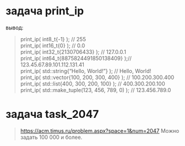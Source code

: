 
# задача print_ip
вывод:
> print_ip( int8_t{-1} ); // 255 <br />
print_ip( int16_t{0} ); // 0.0 <br />
print_ip( int32_t{2130706433} ); // 127.0.0.1 <br />
print_ip( int64_t{8875824491850138409} );// 123.45.67.89.101.112.131.41<br />
print_ip( std::string{“Hello, World!”} ); // Hello, World!<br />
print_ip( std::vector<int>{100, 200, 300, 400} ); // 100.200.300.400<br />
print_ip( std::list<shot>{400, 300, 200, 100} ); // 400.300.200.100<br />
print_ip( std::make_tuple(123, 456, 789, 0) ); // 123.456.789.0<br />

# задача task_2047
 > https://acm.timus.ru/problem.aspx?space=1&num=2047
 > Можно задать 100 000 и более.
